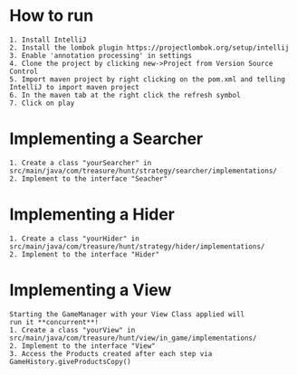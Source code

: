 # How to run
    1. Install IntelliJ
    2. Install the lombok plugin https://projectlombok.org/setup/intellij
    3. Enable 'annotation processing' in settings
    4. Clone the project by clicking new->Project from Version Source Control
    5. Import maven project by right clicking on the pom.xml and telling IntelliJ to import maven project
    6. In the maven tab at the right click the refresh symbol
    7. Click on play

# Implementing a Searcher
    1. Create a class "yourSearcher" in
    src/main/java/com/treasure/hunt/strategy/searcher/implementations/
    2. Implement to the interface "Seacher"

# Implementing a Hider
    1. Create a class "yourHider" in
    src/main/java/com/treasure/hunt/strategy/hider/implementations/
    2. Implement to the interface "Hider"
    
# Implementing a View
    Starting the GameManager with your View Class applied will
    run it **concurrent**!
    1. Create a class "yourView" in
    src/main/java/com/treasure/hunt/view/in_game/implementations/
    2. Implement to the interface "View"
    3. Access the Products created after each step via
    GameHistory.giveProductsCopy()